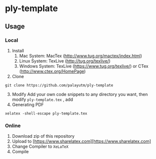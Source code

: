 # ply-template
## Usage
### Local
1. Install
    1. Mac System: MacTex  (http://www.tug.org/mactex/index.html)
    2. Linux System: TexLive  (http://tug.org/texlive/)
    3. Windows System: TexLive (https://www.tug.org/texlive/) or CTex (http://www.ctex.org/HomePage)
2. Clone
```
git clone https://github.com/palayutm/ply-template
```
3. Modify
Add your own code snippets to any directory you want, then modify `ply-template.tex` , add 
4. Generating PDF
```
xelatex -shell-escape ply-template.tex
```

### Online
1. Download zip of this repository
2. Upload to [https://www.sharelatex.com][https://www.sharelatex.com]
3. Change Compiler to `XeLaTeX`
4. Compile
